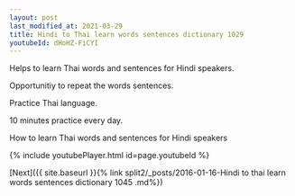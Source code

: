 ```yaml
---
layout: post
last_modified_at: 2021-03-29
title: Hindi to Thai learn words sentences dictionary 1029 
youtubeId: dHoHZ-FiCYI
---
```

 
 
Helps to learn Thai words and sentences for Hindi speakers.

Opportunitiy to repeat the words sentences. 

Practice Thai language. 
 
10 minutes practice every day. 
 
How to learn Thai words and sentences for Hindi speakers 
 
{% include youtubePlayer.html id=page.youtubeId %}
 
 
[Next]({{ site.baseurl }}{% link  split2/_posts/2016-01-16-Hindi to thai learn words sentences dictionary 1045 .md%})
 
